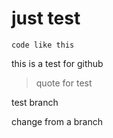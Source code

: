 # just test

    code like this

this is a test for github


> quote for test


test branch

change from a branch
